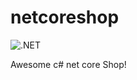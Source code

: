 # netcoreshop

![.NET](https://github.com/edwardsky/netcoreshop/workflows/.NET/badge.svg)

Awesome c# net core Shop!
